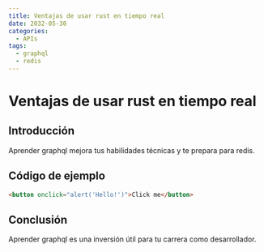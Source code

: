 ```yaml
---
title: Ventajas de usar rust en tiempo real
date: 2032-05-30
categories:
  - APIs
tags:
  - graphql
  - redis
---
```


# Ventajas de usar rust en tiempo real

## Introducción

Aprender graphql mejora tus habilidades técnicas y te prepara para redis.

## Código de ejemplo

```html
<button onclick="alert('Hello!')">Click me</button>
```

## Conclusión

Aprender graphql es una inversión útil para tu carrera como desarrollador.